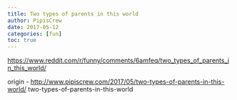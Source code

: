 ```yaml
---
title: Two types of parents in this world
author: PipisCrew
date: 2017-05-12
categories: [fun]
toc: true
---
```


https://www.reddit.com/r/funny/comments/6amfeq/two_types_of_parents_in_this_world/

origin - http://www.pipiscrew.com/2017/05/two-types-of-parents-in-this-world/ two-types-of-parents-in-this-world